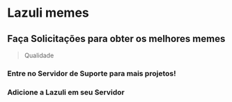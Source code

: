 # Lazuli memes
## Faça Solicitações para obter os melhores memes
> Qualidade
### Entre no Servidor de Suporte para mais projetos!
> 
### Adicione a Lazuli em seu Servidor
>

